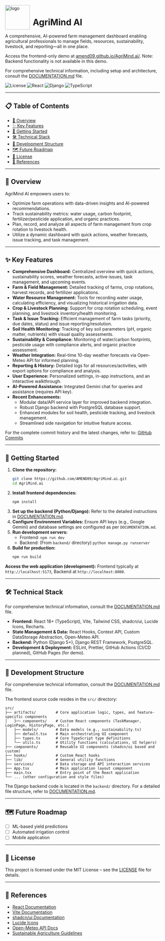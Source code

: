 <div style="display: flex; flex-direction: row; align-items: left;">
  <img src="https://github.com/user-attachments/assets/13f974b8-1848-4b73-adf8-0c8a9c2d9a7c" width="80px" alt="logo" style="margin-right: 10px;">
  <h1>AgriMind AI</h1>
</div>
A comprehensive, AI-powered farm management dashboard enabling agricultural professionals to manage fields, resources, sustainability, livestock, and reporting—all in one place.

Access the frontend-only demo at [amend09.github.io/AgriMind.ai/](https://amend09.github.io/AgriMind.ai/). Note: Backend functionality is not available in this demo.

For comprehensive technical information, including setup and architecture, consult the [DOCUMENTATION.md](DOCUMENTATION.md) file.

![License](https://img.shields.io/badge/license-MIT-blue.svg)
![React](https://img.shields.io/badge/React-18.x-61DAFB.svg)
![Django](https://img.shields.io/badge/Django-5.x-092E20.svg)
![TypeScript](https://img.shields.io/badge/TypeScript-5.x-3178C6.svg)

---

## 📋 Table of Contents

- [🎯 Overview](#-overview)
- [✨ Key Features](#-key-features)
- [🚀 Getting Started](#-getting-started)
- [🛠️ Technical Stack](#-technical-stack)
- [🔧 Development Structure](#-development-structure)
- [🗺️ Future Roadmap](#-future-roadmap)
- [📄 License](#-license)
- [🔗 References](#-references)

---

## 🎯 Overview

AgriMind AI empowers users to:
- Optimize farm operations with data-driven insights and AI-powered recommendations.
- Track sustainability metrics: water usage, carbon footprint, fertilizer/pesticide application, and organic practices.
- Plan, record, and analyze all aspects of farm management from crop rotation to livestock health.
- Utilize a dynamic dashboard with quick actions, weather forecasts, issue tracking, and task management.

---

## ✨ Key Features

- **Comprehensive Dashboard:** Centralized overview with quick actions, sustainability scores, weather forecasts, active issues, task management, and upcoming events.
- **Farm & Field Management:** Detailed tracking of farms, crop rotations, harvest records, and fertilizer applications.
- **Water Resource Management:** Tools for recording water usage, calculating efficiency, and visualizing historical irrigation data.
- **Crop & Livestock Planning:** Support for crop rotation scheduling, event planning, and livestock inventory/health monitoring.
- **Task & Issue Tracking:** Efficient management of farm tasks (priority, due dates, status) and issue reporting/resolution.
- **Soil Health Monitoring:** Tracking of key soil parameters (pH, organic matter, nutrients) with visual quality assessments.
- **Sustainability & Compliance:** Monitoring of water/carbon footprints, pesticide usage with compliance alerts, and organic practice assessment.
- **Weather Integration:** Real-time 10-day weather forecasts via Open-Meteo API for informed planning.
- **Reporting & History:** Detailed logs for all resources/activities, with export options for compliance and analysis.
- **User Experience:** Personalized settings, in-app instructions, and an interactive walkthrough.
- **AI-Powered Assistance:** Integrated Gemini chat for queries and assistance (requires API key).
- **Recent Enhancements:**
    - Modular data/API service layer for improved backend integration.
    - Robust Django backend with PostgreSQL database support.
    - Enhanced modules for soil health, pesticide tracking, and livestock management.
    - Streamlined side navigation for intuitive feature access.

For the complete commit history and the latest changes, refer to:
[GitHub Commits](https://github.com/AMEND09/AgriMind.ai/commits?per_page=20&sort=updated)

---

## 🚀 Getting Started

1.  **Clone the repository:**
    ```bash
    git clone https://github.com/AMEND09/AgriMind.ai.git
    cd AgriMind.ai
    ```
2.  **Install frontend dependencies:**
    ```bash
    npm install
    ```
3.  **Set up the backend (Python/Django):**
    Refer to the detailed instructions in [DOCUMENTATION.md](DOCUMENTATION.md#4-setup-and-running-the-project).
4.  **Configure Environment Variables:**
    Ensure API keys (e.g., Google Gemini) and database settings are configured as per `DOCUMENTATION.md`.
5.  **Run development servers:**
    *   Frontend: `npm run dev`
    *   Backend: (From `backend/` directory) `python manage.py runserver`
6.  **Build for production:**
    ```bash
    npm run build
    ```

**Access the web application (development):**
Frontend typically at `http://localhost:5173`, Backend at `http://localhost:8000`.

---

## 🛠️ Technical Stack

For comprehensive technical information, consult the [DOCUMENTATION.md](DOCUMENTATION.md) file.

- **Frontend:** React 18+ (TypeScript), Vite, Tailwind CSS, shadcn/ui, Lucide Icons, Recharts.
- **State Management & Data:** React Hooks, Context API, Custom DataStorage Abstraction, Open-Meteo API.
- **Backend:** Python (Django 5+), Django REST Framework, PostgreSQL.
- **Development & Deployment:** ESLint, Prettier, GitHub Actions (CI/CD planned), GitHub Pages (for demo).

---

## 🔧 Development Structure

For comprehensive technical information, consult the [DOCUMENTATION.md](DOCUMENTATION.md) file.

The frontend source code resides in the `src/` directory:
```
src/
├── artifacts/         # Core application logic, types, and feature-specific components
│   ├── components/    # Custom React components (TaskManager, LoginPage, HistoryPage, etc.)
│   ├── models/        # Data models (e.g., sustainability.ts)
│   ├── default.tsx    # Main orchestrating UI component
│   ├── types.ts       # Core TypeScript type definitions
│   └── utils.ts       # Utility functions (calculations, UI helpers)
├── components/        # Reusable UI components (shadcn/ui based and custom)
├── hooks/             # Custom React hooks
├── lib/               # General utility functions
├── services/          # Data storage and API interaction services
├── App.tsx            # Main application layout component
├── main.tsx           # Entry point of the React application
└── ... (other configuration and style files)
```
The Django backend code is located in the `backend/` directory. For a detailed file structure, refer to [DOCUMENTATION.md](DOCUMENTATION.md#3-file-structure).

---

## 🗺️ Future Roadmap

- [ ] ML-based yield predictions
- [ ] Automated irrigation control
- [ ] Mobile application

---

## 📄 License

This project is licensed under the MIT License – see the [LICENSE](LICENSE) file for details.

---

## 🔗 References

- [React Documentation](https://reactjs.org/docs)
- [Vite Documentation](https://vitejs.dev/guide)
- [shadcn/ui Documentation](https://ui.shadcn.com/docs)
- [Lucide Icons](https://lucide.dev/)
- [Open-Meteo API Docs](https://open-meteo.com/en/docs)
- [Sustainable Agriculture Guidelines](https://saiplatform.org)
